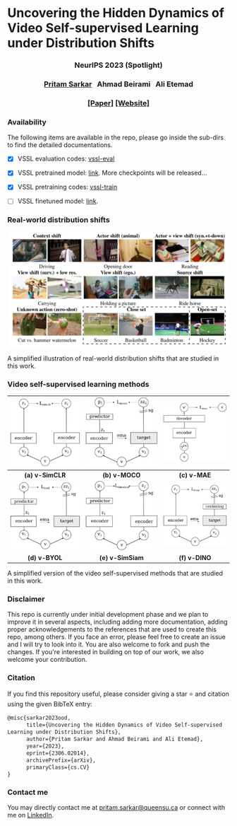 # Uncovering the Hidden Dynamics of Video Self-supervised Learning under Distribution Shifts

<h3 align="center">
NeurIPS 2023 (Spotlight)
</h3>
<h3 align="center">
<a href="https://www.pritamsarkar.com">Pritam Sarkar</a>
&nbsp;
Ahmad Beirami
&nbsp;
Ali Etemad
</h3>
<h3 align="center"> 
<a href="https://arxiv.org/abs/2306.02014">[Paper]</a>
<a href="https://pritamqu.github.io/OOD-VSSL/"> [Website]</a>
</h3>


### Availability

The following items are available in the repo, please go inside the sub-dirs to find the detailed documentations. 

- [x] VSSL evaluation codes: [vssl-eval](/codes/vssl-eval/README.md)
- [x] VSSL pretrained model: [link](https://drive.google.com/drive/folders/1Hk1mXjwiTKUxO_Cd4gnwUE5fxr5u3eMS?usp=sharing). More checkpoints will be released...
- [x] VSSL pretraining codes: [vssl-train](/codes/vssl-train/README.md)
- [ ] VSSL finetuned model: [link](/README.md).


### Real-world distribution shifts

![OOD-VSSL](/docs/assets/images/ood_vssl.png)

A simplified illustration of real-world distribution shifts that are studied in this work.


### Video self-supervised learning methods

| ![simclr](/docs/assets/images/simclr.png) | ![moco](/docs/assets/images/moco.png) | ![mae](/docs/assets/images/mae.png) |
|:--:|:--:|:--:|
| **(a) v-SimCLR** | **(b) v-MOCO** | **(c) v-MAE** |
| ![byol](/docs/assets/images/byol.png) | ![simsiam](/docs/assets/images/simsiam.png) | ![dino](/docs/assets/images/dino.png) |
| **(d) v-BYOL** | **(e) v-SimSiam** | **(f) v-DINO** |

A simplified version of the video self-supervised methods that are studied in this work.


### Disclaimer

This repo is currently under initial development phase and we plan to improve it in several aspects, including adding more documentation, adding proper acknowledgements to the references that are used to create this repo, among others. If you face an error, please feel free to create an issue and I will try to look into it. You are also welcome to fork and push the changes. If you're interested in building on top of our work, we also welcome your contribution.


### Citation
If you find this repository useful, please consider giving a star :star: and citation using the given BibTeX entry:

```
@misc{sarkar2023ood,
      title={Uncovering the Hidden Dynamics of Video Self-supervised Learning under Distribution Shifts}, 
      author={Pritam Sarkar and Ahmad Beirami and Ali Etemad},
      year={2023},
      eprint={2306.02014},
      archivePrefix={arXiv},
      primaryClass={cs.CV}
}
```

### Contact me
You may directly contact me at <pritam.sarkar@queensu.ca> or connect with me on [LinkedIn](https://www.linkedin.com/in/sarkarpritam/).